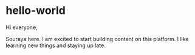 # hello-world
Hi everyone, 


Souraya here. I am excited to start building content on this platform. 
I like learning new things and staying up late. 

